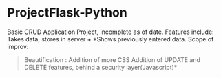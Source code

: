 # ProjectFlask-Python
Basic CRUD Application Project, incomplete as of date. Features include:
Takes data, stores in server + *Shows previously entered data.
Scope of improv:
> Beautification : Addition of more CSS
> Addition of UPDATE and DELETE features, behind a security layer(Javascript)* 
